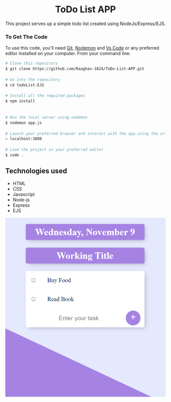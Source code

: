 <div id="heading" align="center"> 

# **ToDo List APP**

</div>
This project serves up a simple todo list created using NodeJs/Express/EJS.


### To Get The Code
To use this code, you'll need [Git](https://git-scm.com), [Nodemon](https://nodemon.io/) and [Vs Code](https://code.visualstudio.com/) or any preferred editor installed on your computer. 
From your command line:

```bash
# Clone this repository
$ git clone https://github.com/Raaghav-1824/ToDo-List-APP.git

# Go into the repository
$ cd todoList-EJS

# Install all the required packages
$ npm install


# Run the local server using nodemon
$ nodemon app.js

# Launch your preferred browser and interact with the app using the url;
> localhost:3000

# Load the project in your preferred editor
$ code .
```

## Technologies used
* HTML
* CSS
* Javascript
* Node-js
* Express
* EJS

![app](https://github.com/Raaghav-1824/ToDo-List-APP/blob/main/images/Screenshot%20(74).png)
</div>

